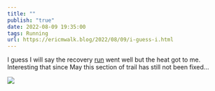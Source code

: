 ```yaml
---
title: ""
publish: "true"
date: 2022-08-09 19:35:00
tags: Running
url: https://ericmwalk.blog/2022/08/09/i-guess-i.html
---
```


I guess I will say the recovery [run](http://www.strava.com/activities/7606048976) went well but the heat got to me. Interesting that since May this section of trail has still not been fixed...

![](https://ericmwalk.blog/uploads/2022/91ab1338d9.jpg)
